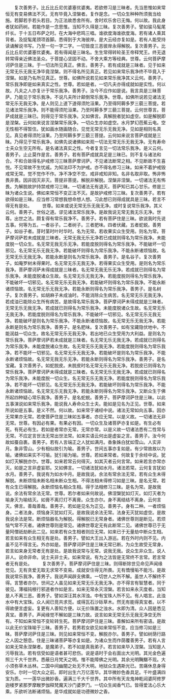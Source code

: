 <!-- { "loadSidebar": true } -->
　　复次善男子。比丘比丘尼优婆塞优婆夷。若欲修习是三昧者。先当思惟如来常恒无有变易佛法不灭。无有毕竟入涅槃者。复作是念。一切众生种种所须我当给施。若脚若手若头若目。为正法故悉舍所有。舍时欢乐舍已无悔。何以故。我此身者犹如药树。若能作是一念思惟。当知不久得是三昧。复次善男子。譬如骏马髦尾纤长。于十五日布萨之时。在大海中悲鸣三唱。谁欲度海谁欲度海。若有诸人乘其背者。及捉髦尾颈项首脚。悉得到于大海彼岸。是大云经亦复如是。若有人能受持读诵解说书写。乃至一句一字二字。一切皆度三恶彼岸永得解脱。复次善男子。比丘比丘尼优婆塞优婆夷。若有得闻是三昧名。生生常得转轮圣王帝释梵王。终无退转常得亲近佛法圣众。于菩提心坚固不动。不舍大乘方等经典。世尊。云何菩萨摩诃萨住是三昧。于一切法所见真正。佛言。善男子。若有成就是三昧者。见于如来无常无乐无我无净毕竟涅槃。则不得名所见真正。若见如来常乐我净终不毕竟入于涅槃。如是乃名所见真正。世尊。如佛所说若见如来常乐我净其义云何。善男子。常乐我净即是如来真实之性。世尊。若如是者。一切凡夫亦得成就如是实性。何以故。凡夫之人亦复计于常乐我净。善男子。汝今不应作如是说。我言具是三昧菩萨。乃能见于常乐我净。不说凡夫所计颠倒常乐我净。世尊。如佛所说若见诸法无常无乐无我无净。是人则见上道下道得须陀洹果。乃至得阿耨多罗三藐三菩提。若见诸法常乐我净。则不能得须陀洹果。乃至阿耨多罗三藐三菩提。云何世尊言。菩萨成就是三昧已。则得见于常乐我净。又如佛言。真解脱者犹如虚空。如是解脱即是涅槃。云何如来说言涅槃常乐我净。一切众生亦如虚空。水月梦幻芭蕉云电。空无性相不得暂住。犹如画水随画随合。见觉无常无乐无我无净。见如是相则名真见。真见者得须陀洹果。乃至阿耨多罗三藐三菩提。云何如来说言菩萨成就是三昧。乃得见于常乐我净。如佛先说诸佛如来观一切法无常无乐无我无净。无有寿命士夫众生空无所有。是名诸法真实之性。今者复言见一切法常乐我净。是义云何。善男子。止止莫作是言。善男子。若有菩萨成就具足是三昧已。则不复与诸法和合。不和合故得名护戒修习三昧菩萨摩诃萨。不见诸法断常之相。不见断故不生喜悦。不见常故不生忧戚。为知法印不为护戒。亦不得名修习三昧。如来不着护戒毁戒常无常。觉不觉作不作。净不净空不空。戒非戒知非知。名非名取非取。怖非怖畏非畏。因非因灭非灭。菩提非菩提。解脱非解脱。涅槃非涅槃。一切诸法无有怖畏。为解脱故护持禁戒修习三昧。一切诸法无有退灭。菩萨知已其心甘乐。修是三昧为诸众生说。佛如来常恒不变正法不灭。是故护戒修习三昧。复次善男子。若有欲得如是三昧。应当修习常想我想命想人想。习此想已则得成就具是三昧。若言不得无有是处。
　　世尊。如来或说无常无乐无我无净。或时复说常乐我净。其义云何。善男子。世俗之道。谬见诸法常乐我净。是故我说无常无我无乐无净。世尊。出世之法。颇复得有常乐我净不。善男子。若有菩萨住是三昧。欲说我时先说五事。何等为五。一者谷子。二者树子。三者肥味。四者伏藏。五者蛇蜕。善男子。如谷子者。芽时茎时叶时华时。名为无常。若收果实众生受用。则名为常。菩萨摩诃萨若未成就是三昧者。无常无我无乐无净若已成就则得名为常乐我净。未能度脱一切众生。名无常无我无乐无净。若能度脱则得名为常乐我净。不能破坏一切邪见。名无常无乐无我无净。若能破坏则得名为常乐我净。不能永断诸烦恼故。名无常无乐无我无净。若能永断是则名为常乐我净。善男子。是名谷子。复次善男子。如庵罗树未得果时。名无常无乐无我无净。若得果实众生受用。是则名为常乐我净。菩萨摩诃萨未得成就是三昧者。名无常无我无乐无净。若成就已则得名为常乐我净。未能度脱诸众生故。名无常无乐无我无净。若能度脱则得名为常乐我净。不能破坏一切邪见。名无常无乐无我无净。若能破坏则得名为常乐我净。不能永断诸烦恼故。名无常无乐无我无净。若能永断则得名为常乐我净。善男子。是名树子。复次善男子。如胡麻子未成油时。不能消除众生病苦。名无常无乐无我无净。若成油已能除众生所有病苦。是故得名常乐我净。菩萨摩诃萨未得成就是三昧者。无常无乐无我无净。若成就已则得名为常乐我净。未能度脱诸众生故。名无常无乐无我无净。若能度脱则得名为常乐我净。不能破坏一切邪见。名无常无乐无我无净。若能破坏是则名为常乐我净。不能永断诸烦恼故。名无常无乐无我无净。若能永断是则名为常乐我净。善男子。是名肥味。复次善男子。如有宝藏隐伏地中。不能润益一切众生。故名无常无乐无我无净。若出地已众生受用为大利益。是则名为常乐我净。菩萨摩诃萨若未成就是三昧者。名无常无乐无我无净。若成就已则得名为常乐我净。未能度脱诸众生故。名无常无乐无我无净。若能度脱则得名为常乐我净。若不能坏一切邪见。名无常无乐无我无净。若能破坏是则名为常乐我净。不能永断诸烦恼故。名无常无我无乐无净。若能永断则得名为常乐我净。善男子。是名宝藏。复次善男子。如蛇脱皮。未脱皮时名无常无乐无我无净。若脱皮已则得名为常乐我净。菩萨摩诃萨未得成就是三昧者。名无常无乐无我无净。若成就已则得名为常乐我净。未能度脱一切众生。名无常无乐无我无净。若能度脱则得名为常乐我净。若不能坏一切邪见。名无常无乐无我无净。若能破坏则得名为常乐我净。不能永断诸烦恼故。名无常无乐无我无净。若能永断则得名为常乐我净。又断众生于佛所起四种疑心常乐我净。善男子。是名蛇蜕。善男子。菩萨摩诃萨住是三昧。以此五事演说如来常乐我净。能说我人寿命众生士夫。能如是见名为正见。世尊。如来所说如是五事。是义不然。何以故。如来常于诸经中说。诸法无常如向五事。因亦无常果亦无常。若使菩萨住是三昧如五事者。亦应无常。以是义故。一切诸法无非无常。世尊。有因必有果。有果必有因。一切众生及诸菩萨亦复如是。有生必有死。有死必有生。若如是者常亦无常。无常亦常。以是义故一切诸法悉有二性常与无常。不应定言世法无常出世法常。如来实语云何出是虚妄之言。善男子。汝今何故如蚕自裹。善男子。若有人言端正之人犹如满月。香象姝白犹如雪山。人实非月。象非雪山。少有相似故引为喻。善男子。世间五事亦复如是。有少常故故以为喻。诸佛如来实不可喻。犹引喻为喻。世尊。若如来常者。何故复于余经中说。犹如灯灭解脱亦尔。世尊。如来若常云何得灭。如其灭者云何言常。如来若言亦常亦灭。如是之言非虚妄耶。又如佛言。一切诸法犹如水月。诸法若常。云何复言犹如水月。善男子。我说有为如水中月。是故我说。余法有常余法无常。若有众生未得解脱。未断烦恼未断名相未断众生相。不得法相未得修习如是三昧。是名无常。若有众生已得解脱。永断烦恼名相众生相。得于法相修习三昧。是名为常。是故我说。余法有常余法无常。世尊。若尔者如来何故说。佛涅槃犹如灯灭。如灯灭者为喻身灭为喻结灭。如膏不离灯灯不离膏。众生亦尔。身不离结结不离身。云何言灭。佛言。善哉善哉。善男子。若如是见名为正见。善男子。身有二种。一者烦恼身。二者法身。烦恼身灭犹如灯灭。是故我说余法无常。法身无灭犹如虚空。是故我说余法是常。断烦恼器名为解脱。得解脱已无常身者。诸佛世尊则是断见。若烦恼气常不灭者。诸佛世尊则是常见。诸佛世尊定无有此断常二见。诸佛世尊已于无量阿僧祇劫断此二见。如来若有众生相者则应无常。如来已于无量劫中断众生相。若言如来有众生相无有是处。善男子。譬如大王出入游巡。若在外时内则不见。内虽不见不得言无。外亦如是。菩萨摩诃萨住是三昧无常已断。为众生故受无常身。若言如来身无常者无有是处。是故我说常与无常。说我无我。说众生非众生。说人非人。说命非命。说士夫非士夫。如来常说。有为之法皆是无常终不言常。若言常者无有是处。
　　复次善男子。菩萨摩诃萨住是三昧。则得断除世见命见声闻缘觉见。无有贪爱无取无求常不变易。成就安住得无所畏。无有憍慢垢不能污。是故我说常乐我净。善男子。我说声闻辟支佛乘。一切世人之所不解。虽世人不解终不得。言慧者亦尔。世间之人虽见如来无常无乐无我无净。亦不得言有智慧者。同于彼见。薄福钝根行邪道者作如是言。如来无常永灭涅槃。若言如来永灭度者。当知是人不离三恶。善男子。譬如深汪其水浑浊。中有宝珠人所不见。有人唱言。此浊水中有大宝珠。众人闻已竞共求觅。或得瓦石沙砾草木。然无有能得真宝者。以不得故便言虚妄。复更有人善知方便。以无价珠置之浊水。水即为清。众人因是悉见真宝。善男子。声闻缘觉不解如是三昧力故。说言如来无常无乐无我无净空无所有。不知如来常恒不变轮转生死。菩萨摩诃萨住是三昧。善解如来所有密语。是故以此无价宝珠喻于三昧。善男子。若男若女欲见如来常恒不变。应当修习如是三昧。菩萨摩诃萨住是三昧。则见如来常恒不变。解脱亦尔。善男子。譬如树荫行路之人因之憩息。住是三昧诸菩萨等亦复如是。为诸众生而作荫覆善男子。若有人言如来无常永涅槃者。是魔弟子。若不如是真我弟子。若言如来毕入涅槃。当知是人污辱我法。若有信受如是语者甚可悲伤。说是语时于会右面出大光明。其光金色遍照三千大千世界。悉蔽日月梵天之明。惟不能障佛之光明。其余光明黤黮不现。大小须弥草木丛林。二国中间幽闇之处无不大明。地狱众生遇斯光已。苦痛休息身得安乐。尔时一切大众之前。即时出生六万亿莲华。其华微妙色香具足。千叶盛满四宝为质。一一莲华出微妙香。遍满三千大千世界。其中所有天龙鬼神乾闼婆阿修罗迦楼罗紧那罗摩睺罗伽释梵魔天沙门婆罗门。一切众生闻香气已。皆得爱法心乐大乘。乐欲听法断诸烦恼。是华成就如是功德微妙之香。
